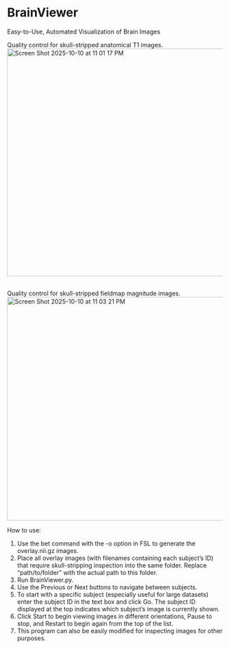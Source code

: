 # BrainViewer

Easy-to-Use, Automated Visualization of Brain Images

Quality control for skull-stripped anatomical T1 images. 
<br>
<img width="1192" height="532" alt="Screen Shot 2025-10-10 at 11 01 17 PM" src="https://github.com/user-attachments/assets/abfdeaeb-9084-421c-a64a-559de3783c86" />
<br>

<br>
Quality control for skull-stripped fieldmap magnitude images. 
<br>
<img width="1191" height="522" alt="Screen Shot 2025-10-10 at 11 03 21 PM" src="https://github.com/user-attachments/assets/3b5df404-1bf9-45fc-92b9-3a7e798faa93" />

<br>

How to use:
1. Use the bet command with the -o option in FSL to generate the overlay.nii.gz images.
2. Place all overlay images (with filenames containing each subject’s ID) that require skull-stripping inspection into the same folder. Replace “path/to/folder” with the actual path to this folder.
3. Run BrainViewer.py.
4. Use the Previous or Next buttons to navigate between subjects.
5. To start with a specific subject (especially useful for large datasets) enter the subject ID in the text box and click Go. The subject ID displayed at the top indicates which subject’s image is currently shown.
6. Click Start to begin viewing images in different orientations, Pause to stop, and Restart to begin again from the top of the list.
7. This program can also be easily modified for inspecting images for other purposes.
